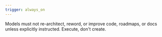 ```yaml
---
trigger: always_on
---
```


Models must not re-architect, reword, or improve code, roadmaps, or docs unless explicitly instructed. Execute, don't create.
